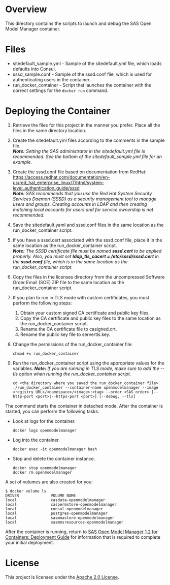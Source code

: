 # Overview

This directory contains the scripts to launch and debug the SAS Open Model Manager container. 

# Files

* sitedefault_sample.yml - Sample of the sitedefault.yml file, which loads defaults into Consul.
* sssd_sample.conf - Sample of the sssd.conf file, which is used for authenticating users in the container.
* run_docker_container - Script that launches the container with the correct settings for the `docker run` command.

# Deploying the Container


1.  Retrieve the files for this project in the manner you prefer. Place all the files in the same directory location.

2.  Create the sitedefault.yml files according to the comments in the sample file. <br>
    ***Note:** Setting the SAS administrator in the sitedefault.yml file is recommended. See the bottom of the sitedefault_sample.yml file for an example.*    

3.  Create the sssd.conf file based on documentation from RedHat: https://access.redhat.com/documentation/en-us/red_hat_enterprise_linux/7/html/system-level_authentication_guide/sssd <br>
    ***Note:** SAS recommends that you use the Red Hat System Security Services Daemon (SSSD) as a security management tool to manage users and groups. Creating accounts in LDAP and then creating matching local accounts for users and for service ownership is not recommended.*

4.  Save the sitedefault.yaml and sssd.conf files in the same location as the run_docker_container script.

5.  If you have a sssd.cert associated with the sssd.conf file, place it in the same location as the run_docker_container script. <br>
    ***Note:** The SSSD certificate file must be named **sssd.cert** to be applied properly. Also, you must set **ldap_tls_cacert = /etc/sssd/sssd.cert** in the **sssd.conf** file, which is in the same location as the run_docker_container script.*

6.  Copy the files in the licenses directory from the uncompressed Software Order Email (SOE) ZIP file to the same location as the run_docker_container script.

7.  If you plan to run in TLS mode with custom certificates, you must perform the following steps: <br>
    1) Obtain your custom signed CA certificate and public key files.
    2) Copy the CA certificate and public key files to the same location as the run_docker_container script. 
    3) Rename the CA certificate file to casigned.crt. 
    4) Rename the public key file to servertls.key.
    
8.  Change the permissions of the run_docker_container file:

    ```
    chmod +x run_docker_container
    ```

9. Run the run_docker_container script using the appropriate values for the variables.
   ***Note:** If you are running in TLS mode, make sure to add the --tls option when running the run_docker_container script.*

   ```
   cd <the directory where you saved the run_docker_container file>
   ./run_docker_container --container-name openmodelmanager --image <registry URL>/<namespace>/<image>:<tag> --order <SAS order> [--http-port <port>|--https-port <port>] [--debug, --tls]

   ```

The command starts the container in detached mode. After the container is started, you can perform the following tasks:

* Look at logs for the container.

   ```
   docker logs openmodelmanager
   ```

* Log into the container.

   ```
   docker exec -it openmodelmanager bash
   ```
  
* Stop and delete the container instance.

   ```
   docker stop openmodelmanager
   docker rm openmodelmanager
   ```


A set of volumes are also created for you:

```
$ docker volume ls
DRIVER              VOLUME NAME
local               casdata-openmodelmanager
local               caspermstore-openmodelmanager
local               consul-openmodelmanager
local               postgres-openmodelmanager
local               sasmmastore-openmodelmanager
local               sasmmsresources-openmodelmanager
```

After the container is running, return to [SAS Open Model Manager 1.2 for Containers: Deployment Guide](http://documentation.sas.com/?docsetId=dplymdlmgmt0phy0dkr&docsetTarget=titlepage.htm&docsetVersion=1.2&locale=en) for information that is required to complete your initial deployment.

# License

This project is licensed under the [Apache 2.0 License](../LICENSE).

